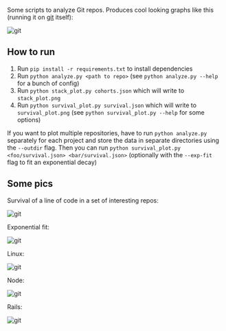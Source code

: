 Some scripts to analyze Git repos. Produces cool looking graphs like this (running it on [git](https://github.com/git/git) itself):

![git](https://raw.githubusercontent.com/erikbern/git-of-theseus/master/pics/git-git.png)

How to run
----------

1. Run `pip install -r requirements.txt` to install dependencies
2. Run `python analyze.py <path to repo>` (see `python analyze.py --help` for a bunch of config)
3. Run `python stack_plot.py cohorts.json` which will write to `stack_plot.png`
4. Run `python survival_plot.py survival.json` which will write to `survival_plot.png` (see `python survival_plot.py --help` for some options)

If you want to plot multiple repositories, have to run `python analyze.py` separately for each project and store the data in separate directories using the `--outdir` flag. Then you can run `python survival_plot.py <foo/survival.json> <bar/survival.json>` (optionally with the `--exp-fit` flag to fit an exponential decay)

Some pics
---------

Survival of a line of code in a set of interesting repos:

![git](https://raw.githubusercontent.com/erikbern/git-of-theseus/master/pics/git-projects-survival.png)

Exponential fit:

![git](https://raw.githubusercontent.com/erikbern/git-of-theseus/master/pics/git-projects-survival-exp-fit.png)

Linux:

![git](https://raw.githubusercontent.com/erikbern/git-of-theseus/master/pics/git-linux.png)

Node:

![git](https://raw.githubusercontent.com/erikbern/git-of-theseus/master/pics/git-node.png)

Rails:

![git](https://raw.githubusercontent.com/erikbern/git-of-theseus/master/pics/git-rails.png)

